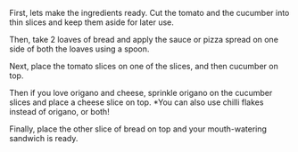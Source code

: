 First, lets make the ingredients ready. Cut the tomato and the cucumber into thin slices and keep them aside for later use.

Then, take 2 loaves of bread and apply the sauce or pizza spread on one side of both the loaves using a spoon.

Next, place the tomato slices on one of the slices, and then cucumber on top.

Then if you love origano and cheese, sprinkle origano on the cucumber slices and place a cheese slice on top.
*You can also use chilli flakes instead of origano, or both!

Finally, place the other slice of bread on top and your mouth-watering sandwich is ready. 